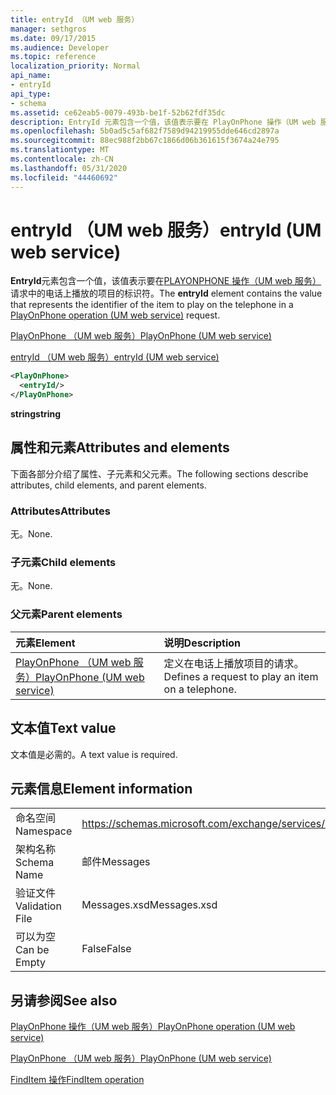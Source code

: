 ```yaml
---
title: entryId （UM web 服务）
manager: sethgros
ms.date: 09/17/2015
ms.audience: Developer
ms.topic: reference
localization_priority: Normal
api_name:
- entryId
api_type:
- schema
ms.assetid: ce62eab5-0079-493b-be1f-52b62fdf35dc
description: EntryId 元素包含一个值，该值表示要在 PlayOnPhone 操作（UM web 服务）请求中的电话上播放的项目的标识符。
ms.openlocfilehash: 5b0ad5c5af682f7589d94219955dde646cd2897a
ms.sourcegitcommit: 88ec988f2bb67c1866d06b361615f3674a24e795
ms.translationtype: MT
ms.contentlocale: zh-CN
ms.lasthandoff: 05/31/2020
ms.locfileid: "44460692"
---
```

# <a name="entryid-um-web-service"></a><span data-ttu-id="0320c-103">entryId （UM web 服务）</span><span class="sxs-lookup"><span data-stu-id="0320c-103">entryId (UM web service)</span></span>

<span data-ttu-id="0320c-104">**EntryId**元素包含一个值，该值表示要在[PLAYONPHONE 操作（UM web 服务）](playonphone-operation-um-web-service.md)请求中的电话上播放的项目的标识符。</span><span class="sxs-lookup"><span data-stu-id="0320c-104">The **entryId** element contains the value that represents the identifier of the item to play on the telephone in a [PlayOnPhone operation (UM web service)](playonphone-operation-um-web-service.md) request.</span></span> 
  
[<span data-ttu-id="0320c-105">PlayOnPhone （UM web 服务）</span><span class="sxs-lookup"><span data-stu-id="0320c-105">PlayOnPhone (UM web service)</span></span>](playonphone-um-web-service.md)
  
[<span data-ttu-id="0320c-106">entryId （UM web 服务）</span><span class="sxs-lookup"><span data-stu-id="0320c-106">entryId (UM web service)</span></span>](entryid-um-web-service.md)
  
```xml
<PlayOnPhone>
  <entryId/>
</PlayOnPhone>
```

 <span data-ttu-id="0320c-107">**string**</span><span class="sxs-lookup"><span data-stu-id="0320c-107">**string**</span></span>
## <a name="attributes-and-elements"></a><span data-ttu-id="0320c-108">属性和元素</span><span class="sxs-lookup"><span data-stu-id="0320c-108">Attributes and elements</span></span>

<span data-ttu-id="0320c-109">下面各部分介绍了属性、子元素和父元素。</span><span class="sxs-lookup"><span data-stu-id="0320c-109">The following sections describe attributes, child elements, and parent elements.</span></span>
  
### <a name="attributes"></a><span data-ttu-id="0320c-110">Attributes</span><span class="sxs-lookup"><span data-stu-id="0320c-110">Attributes</span></span>

<span data-ttu-id="0320c-111">无。</span><span class="sxs-lookup"><span data-stu-id="0320c-111">None.</span></span>
  
### <a name="child-elements"></a><span data-ttu-id="0320c-112">子元素</span><span class="sxs-lookup"><span data-stu-id="0320c-112">Child elements</span></span>

<span data-ttu-id="0320c-113">无。</span><span class="sxs-lookup"><span data-stu-id="0320c-113">None.</span></span>
  
### <a name="parent-elements"></a><span data-ttu-id="0320c-114">父元素</span><span class="sxs-lookup"><span data-stu-id="0320c-114">Parent elements</span></span>

|<span data-ttu-id="0320c-115">**元素**</span><span class="sxs-lookup"><span data-stu-id="0320c-115">**Element**</span></span>|<span data-ttu-id="0320c-116">**说明**</span><span class="sxs-lookup"><span data-stu-id="0320c-116">**Description**</span></span>|
|:-----|:-----|
|[<span data-ttu-id="0320c-117">PlayOnPhone （UM web 服务）</span><span class="sxs-lookup"><span data-stu-id="0320c-117">PlayOnPhone (UM web service)</span></span>](playonphone-um-web-service.md) <br/> |<span data-ttu-id="0320c-118">定义在电话上播放项目的请求。</span><span class="sxs-lookup"><span data-stu-id="0320c-118">Defines a request to play an item on a telephone.</span></span>  <br/> |
   
## <a name="text-value"></a><span data-ttu-id="0320c-119">文本值</span><span class="sxs-lookup"><span data-stu-id="0320c-119">Text value</span></span>

<span data-ttu-id="0320c-120">文本值是必需的。</span><span class="sxs-lookup"><span data-stu-id="0320c-120">A text value is required.</span></span>
  
## <a name="element-information"></a><span data-ttu-id="0320c-121">元素信息</span><span class="sxs-lookup"><span data-stu-id="0320c-121">Element information</span></span>

|||
|:-----|:-----|
|<span data-ttu-id="0320c-122">命名空间</span><span class="sxs-lookup"><span data-stu-id="0320c-122">Namespace</span></span>  <br/> |https://schemas.microsoft.com/exchange/services/2006/messages  <br/> |
|<span data-ttu-id="0320c-123">架构名称</span><span class="sxs-lookup"><span data-stu-id="0320c-123">Schema Name</span></span>  <br/> |<span data-ttu-id="0320c-124">邮件</span><span class="sxs-lookup"><span data-stu-id="0320c-124">Messages</span></span>  <br/> |
|<span data-ttu-id="0320c-125">验证文件</span><span class="sxs-lookup"><span data-stu-id="0320c-125">Validation File</span></span>  <br/> |<span data-ttu-id="0320c-126">Messages.xsd</span><span class="sxs-lookup"><span data-stu-id="0320c-126">Messages.xsd</span></span>  <br/> |
|<span data-ttu-id="0320c-127">可以为空</span><span class="sxs-lookup"><span data-stu-id="0320c-127">Can be Empty</span></span>  <br/> |<span data-ttu-id="0320c-128">False</span><span class="sxs-lookup"><span data-stu-id="0320c-128">False</span></span>  <br/> |
   
## <a name="see-also"></a><span data-ttu-id="0320c-129">另请参阅</span><span class="sxs-lookup"><span data-stu-id="0320c-129">See also</span></span>



[<span data-ttu-id="0320c-130">PlayOnPhone 操作（UM web 服务）</span><span class="sxs-lookup"><span data-stu-id="0320c-130">PlayOnPhone operation (UM web service)</span></span>](playonphone-operation-um-web-service.md)
  
[<span data-ttu-id="0320c-131">PlayOnPhone （UM web 服务）</span><span class="sxs-lookup"><span data-stu-id="0320c-131">PlayOnPhone (UM web service)</span></span>](playonphone-um-web-service.md)
  
[<span data-ttu-id="0320c-132">FindItem 操作</span><span class="sxs-lookup"><span data-stu-id="0320c-132">FindItem operation</span></span>](finditem-operation.md)


